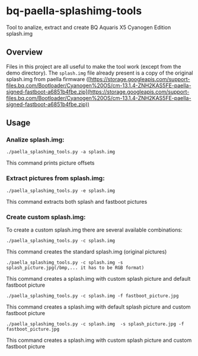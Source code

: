 # bq-paella-splashimg-tools
Tool to analize, extract and create BQ Aquaris X5 Cyanogen Edition splash.img

## Overview
Files in this project are all useful to make the tool work (except from the demo directory). The `splash.img` file already present is a copy of the original splash.img from paella firmware ([https://storage.googleapis.com/support-files.bq.com/Bootloader/Cyanogen%20OS/cm-13.1.4-ZNH2KAS5FE-paella-signed-fastboot-a6851b4fbe.zip](https://storage.googleapis.com/support-files.bq.com/Bootloader/Cyanogen%20OS/cm-13.1.4-ZNH2KAS5FE-paella-signed-fastboot-a6851b4fbe.zip))

## Usage

### Analize splash.img:
```
./paella_splashimg_tools.py -a splash.img
```
This command prints picture offsets

### Extract pictures from splash.img:
```
./paella_splashimg_tools.py -e splash.img
```
This command extracts both splash and fastboot pictures

### Create custom splash.img:
To create a custom splash.img there are several available combinations:
```
./paella_splashimg_tools.py -c splash.img
```
This command creates the standard splash.img (original pictures)
```
./paella_splashimg_tools.py -c splash.img -s splash_picture.jpg(/bmp,... it has to be RGB format)
```
This command creates a splash.img with custom splash picture and default fastboot picture
```
./paella_splashimg_tools.py -c splash.img -f fastboot_picture.jpg
```
This command creates a splash.img with default splash picture and custom fastboot picture
```
./paella_splashimg_tools.py -c splash.img  -s splash_picture.jpg -f fastboot_picture.jpg
```
This command creates a splash.img with custom splash picture and custom fastboot picture
